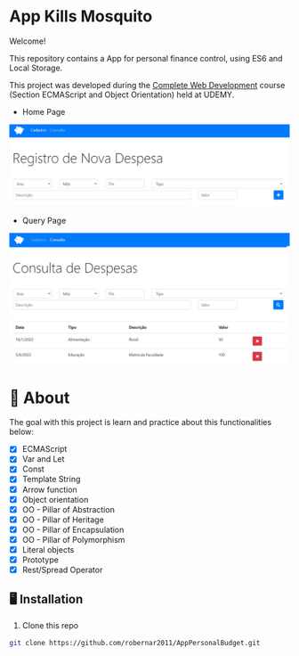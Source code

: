 # App Kills Mosquito

Welcome! 

This repository contains a App for personal finance control, using ES6 and Local Storage.

This project was developed during the [Complete Web Development](https://www.udemy.com/course/web-completo/) course (Section ECMAScript and Object Orientation) held at UDEMY.

* Home Page

![Prototype](./img/PageRegister.jpg)

* Query Page

![Prototype](./img/PageQuery.jpg)

# 🧠 About

The goal with this project is learn and practice about this functionalities below:

- [x] ECMAScript
- [x] Var and Let
- [x] Const
- [x] Template String
- [x] Arrow function
- [x] Object orientation
- [x] OO - Pillar of Abstraction
- [x] OO - Pillar of Heritage
- [x] OO - Pillar of Encapsulation
- [x] OO - Pillar of Polymorphism
- [x] Literal objects
- [x] Prototype
- [x] Rest/Spread Operator

## 🖥️ Installation

1. Clone this repo
```bash
git clone https://github.com/robernar2011/AppPersonalBudget.git
```
